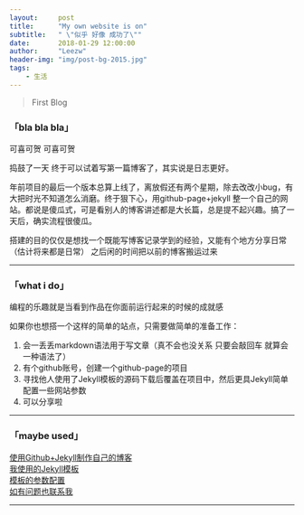 ```yaml
---
layout:     post
title:      "My own website is on"
subtitle:   " \"似乎 好像 成功了\""
date:       2018-01-29 12:00:00
author:     "Leezw"
header-img: "img/post-bg-2015.jpg"
tags:
    - 生活
---
```


> First Blog

### 「bla bla bla」

可喜可贺 可喜可贺

捣鼓了一天 终于可以试着写第一篇博客了，其实说是日志更好。

年前项目的最后一个版本总算上线了，离放假还有两个星期，除去改改小bug，有大把时光不知道怎么消磨。终于狠下心，用github-page+jekyll
整一个自己的网站。都说是傻瓜式，可是看别人的博客讲述都是大长篇，总是提不起兴趣。搞了一天后，确实流程很傻瓜。

搭建的目的仅仅是想找一个既能写博客记录学到的经验，又能有个地方分享日常（估计将来都是日常）
之后闲的时间把以前的博客搬运过来

---
### 「what i do」

编程的乐趣就是当看到作品在你面前运行起来的时候的成就感

如果你也想搭一个这样的简单的站点，只需要做简单的准备工作：
1. 会一丢丢markdown语法用于写文章（真不会也没关系 只要会敲回车 就算会一种语法了）
2. 有个github账号，创建一个github-page的项目
3. 寻找他人使用了Jekyll模板的源码下载后覆盖在项目中，然后更具Jekyll简单配置一些网站参数
4. 可以分享啦


---
### 「maybe used」

[使用Github+Jekyll制作自己的博客](http://blog.csdn.net/lady_zhou/article/details/52041098)  
[我使用的Jekyll模板](https://github.com/Huxpro/huxblog-boilerplate)  
[模板的参数配置](https://github.com/Huxpro/huxpro.github.io/blob/master/README.zh.md)  
[如有问题也联系我](/about/index.html)

---


